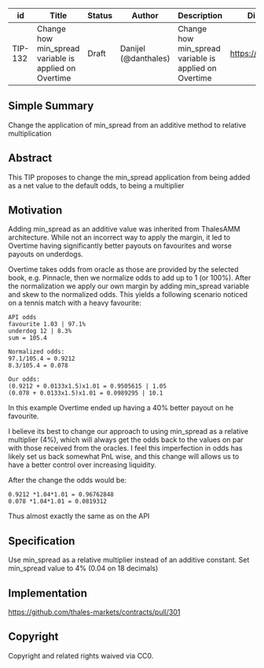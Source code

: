 | id | Title | Status | Author | Description | Discussions to | Created |
| ----------- | ----------- | ----------- | ----------- | ----------- | ----------- | ----------- |
| TIP-132 | Change how min_spread variable is applied on Overtime| Draft | Danijel (@danthales)| Change how min_spread variable is applied on Overtime| https://discord.gg/thales | 2023-03-06


## Simple Summary

Change the application of min_spread from an additive method to relative multiplication

## Abstract

This TIP proposes to change the min_spread application from being added as a net value to the default odds, to being a multiplier
  
## Motivation
 
Adding min_spread as an additive value was inherited from ThalesAMM architecture. While not an incorrect way to apply the margin, it led to Overtime having significantly better payouts on favourites and worse payouts on underdogs.  

Overtime takes odds from oracle as those are provided by the selected book, e.g. Pinnacle, then we normalize odds to add up to 1 (or 100%). After the normalization we apply our own margin by adding min_spread variable and skew to the normalized odds. This yields a following scenario noticed on a tennis match with a heavy favourite:  

```
API odds
favourite 1.03 | 97.1%
underdog 12 | 8.3%
sum = 105.4

Normalized odds:
97.1/105.4 = 0.9212
8.3/105.4 = 0.078

Our odds:
(0.9212 + 0.0133x1.5)x1.01 = 0.9505615 | 1.05
(0.078 + 0.0133x1.5)x1.01 = 0.0989295 | 10.1
``` 

In this example Overtime ended up having a 40% better payout on he favourite.  

I believe its best to change our approach to using min_spread as a relative multiplier (4%), which will always get the odds back to the values on par with those received from the oracles.  I feel this imperfection in odds has likely set us back somewhat PnL wise, and this change will allows us to have a better control over increasing liquidity.    

After the change the odds would be:
```
0.9212 *1.04*1.01 = 0.96762848
0.078 *1.04*1.01 = 0.0819312
```
Thus almost exactly the same as on the API

## Specification 

Use min_spread as a relative multiplier instead of an additive constant. 
Set min_spread value to 4% (0.04 on 18 decimals)

## Implementation

https://github.com/thales-markets/contracts/pull/301

## Copyright
 
Copyright and related rights waived via CC0.
